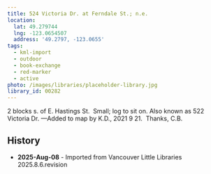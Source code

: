 ```yaml
---
title: 524 Victoria Dr. at Ferndale St.; n.e.
location:
  lat: 49.279744
  lng: -123.0654507
  address: '49.2797, -123.0655'
tags:
  - kml-import
  - outdoor
  - book-exchange
  - red-marker
  - active
photo: /images/libraries/placeholder-library.jpg
library_id: 00282
---
```

2 blocks s. of E. Hastings St.  Small; log to sit on.
Also known as 522 Victoria Dr.
—Added to map by K.D., 2021 9 21.  Thanks, C.B.

## History
- **2025-Aug-08** - Imported from Vancouver Little Libraries 2025.8.6.revision
